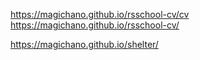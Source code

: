https://magichano.github.io/rsschool-cv/cv
https://magichano.github.io/rsschool-cv/

https://magichano.github.io/shelter/

